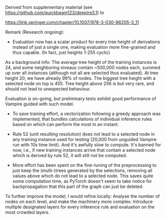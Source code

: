 Derived from supplementary material (see https://github.com/quickbeam123/deepire3.1) to 

https://link.springer.com/chapter/10.1007/978-3-030-86205-3_11

Remark (Research ongoing):

- Evaluation now has a scalar product for every tree height of derivations instead of just a single one, making evaluation more fine-grained and thus capable. (In fact, just heights 1-255 cyclic)  

As a background info: The average tree height of the training instances is 24, and some neighboring niveaus contain ~500,000 nodes each, summed up over all instances (although not all are selected thus evaluated). At tree height 20, we have already 99% of nodes. The biggest tree height with a selected node on top is 455. Tree height above 256 is but very rare, and should not lead to unexpected behaviour.

 Evaluation is on-going, but preliminary tests exhibit good performance of Vampire guided with such model.

- To save training effort, a vectorization following a greedy approach was implemented, that bundles calculations of individual inference rules based on which can perform the most in an instant.

- Rule 52 (unit resulting resolution) does not lead to a selected node in any training instance used for testing (20,000 from unguided Vampire run with 10s time limit). And it's awfully slow to compute. It's banned for now, i.e., if new training instances arrive that contain a selected node which is derived by rule 52, it will still not be computed.

- More effort has been spent on the fine-tuning of the preprocessing to just keep the (multi-)trees generated by the selections, removing all values above which do not lead to a selected node. This saves quite some computation time, as PyTorch doesn't seem to take notice for backpropagation that this part of the graph can just be deleted.


To further improve the model, I would refine locally: Analyse the number of nodes on each level, and make the machinery more complex: Introduce multiple designated layers for every inference rule and evaluation on the most crowded layers. 
